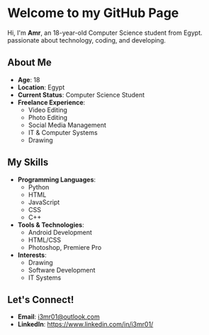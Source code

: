 # Welcome to my GitHub Page

Hi, I'm **Amr**, an 18-year-old Computer Science student from Egypt. passionate about technology, coding, and developing.

## About Me

- **Age**: 18  
- **Location**: Egypt  
- **Current Status**: Computer Science Student  
- **Freelance Experience**:  
   - Video Editing  
   - Photo Editing  
   - Social Media Management  
   - IT & Computer Systems  
   - Drawing

## My Skills

- **Programming Languages**:  
   - Python
   - HTML
   - JavaScript
   - CSS
   - C++
- **Tools & Technologies**:  
   - Android Development  
   - HTML/CSS  
   - Photoshop, Premiere Pro  
- **Interests**:  
   - Drawing  
   - Software Development  
   - IT Systems

## Let's Connect!

- **Email**: i3mr01@outlook.com
- **LinkedIn**: https://www.linkedin.com/in/i3mr01/
